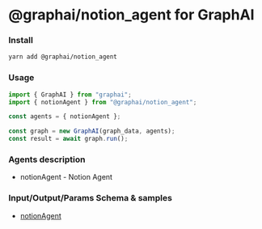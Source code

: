 
# @graphai/notion_agent for GraphAI



### Install

```sh
yarn add @graphai/notion_agent
```


### Usage

```typescript
import { GraphAI } from "graphai";
import { notionAgent } from "@graphai/notion_agent";

const agents = { notionAgent };

const graph = new GraphAI(graph_data, agents);
const result = await graph.run();
```

### Agents description
- notionAgent - Notion Agent

### Input/Output/Params Schema & samples
 - [notionAgent](https://github.com/receptron/graphai-agents/blob/main/docs/agentDocs/net/notionAgent.md)











